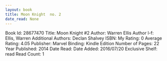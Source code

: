 ```yaml
---
layout: book
title: Moon Knight  no. 2
date_read: None
---
```


Book Id: 28677470
Title: Moon Knight #2
Author: Warren Ellis
Author l-f: Ellis, Warren
Additional Authors: Declan Shalvey
ISBN: 
My Rating: 0
Average Rating: 4.05
Publisher: Marvel
Binding: Kindle Edition
Number of Pages: 22
Year Published: 2014
Date Read: 
Date Added: 2016/07/20
Exclusive Shelf: read
Read Count: 1

